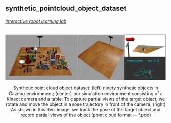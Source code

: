 ## synthetic_pointcloud_object_dataset
###### [Interactive robot learning lab](https://www.ai.rug.nl/irl-lab/)

<p align="center">
  <img src="imgs/overview.png" width="800" title="">
</p>
<p align="center">
  Synthetic point cloud object dataset: (left) ninety synthetic objects in Gazebo environment; (center) our simulation environment consisting of a Kinect camera and a table; To capture partial views of the target object, we rotate and move the object in a rose trajectory in front of the camera; (right) As shown in this Rviz image, we track the pose of the target object and record partial views of the object (point cloud format -- *.pcd)
</p>
